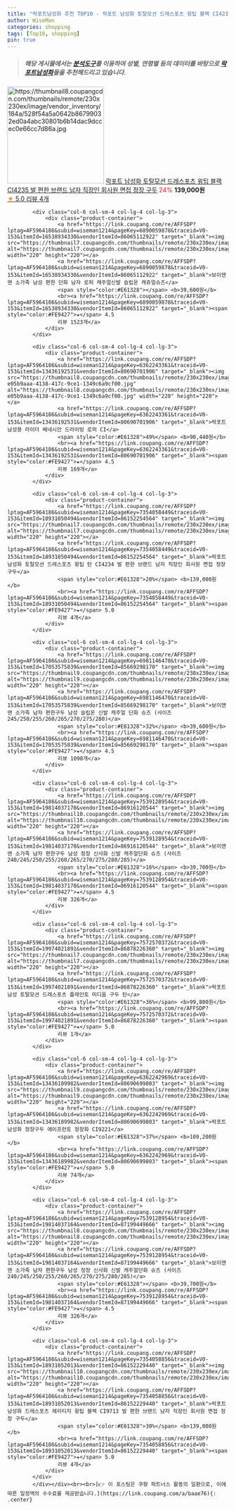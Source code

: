 ```yaml
---
title: "락포트남성화 추천 TOP10 - 락포트 남성화 토탈모션 드레스포츠 윙팁 블랙 CI4235 발 편한 브랜드 남자 직장인 회사원 면접 정장 구두"
author: WiseMan
categories: shopping
tags: [Top10, shopping]
pin: true
---
```


> ##### 해당 게시물에서는 [**분석도구**](https://itemscout.io/)를 이용하여 **성별**, **연령별** 등의 데이터를 바탕으로 [**락포트남성화**](https://link.coupang.com/a/baae76)들을 추천해드리고 있습니다.
<div class="container"><div class="row">
            <div class="col-6 col-sm-4 col-lg-4 col-lg-3">
                <div class="product-container">
                    <a href="https://link.coupang.com/re/AFFSDP?lptag=AF5964186&subid=wiseman1214&pageKey=7354058336&traceid=V0-153&itemId=17435721496&vendorItemId=86152262261" target="_blank"><img src="https://thumbnail8.coupangcdn.com/thumbnails/remote/230x230ex/image/vendor_inventory/184a/528f54a5a0642b86799032ed0a4abc30801b6b14dac9dccec0e66cc7d86a.jpg" alt="https://thumbnail8.coupangcdn.com/thumbnails/remote/230x230ex/image/vendor_inventory/184a/528f54a5a0642b86799032ed0a4abc30801b6b14dac9dccec0e66cc7d86a.jpg" width="220" height="220"></a>
                    <a href="https://link.coupang.com/re/AFFSDP?lptag=AF5964186&subid=wiseman1214&pageKey=7354058336&traceid=V0-153&itemId=17435721496&vendorItemId=86152262261" target="_blank">락포트 남성화 토탈모션 드레스포츠 윙팁 블랙 CI4235 발 편한 브랜드 남자 직장인 회사원 면접 정장 구두</a>
                    <span style="color:#E61328">24%</span> <b>139,000원</b>
                    <br><a href="https://link.coupang.com/re/AFFSDP?lptag=AF5964186&subid=wiseman1214&pageKey=7354058336&traceid=V0-153&itemId=17435721496&vendorItemId=86152262261" target="_blank"><span style="color:#FE9427">★</span> 5.0
                    리뷰 4개</a>
                </div>
            </div>
            
            <div class="col-6 col-sm-4 col-lg-4 col-lg-3">
                <div class="product-container">
                    <a href="https://link.coupang.com/re/AFFSDP?lptag=AF5964186&subid=wiseman1214&pageKey=6890059878&traceid=V0-153&itemId=16538934330&vendorItemId=86065112922" target="_blank"><img src="https://thumbnail7.coupangcdn.com/thumbnails/remote/230x230ex/image/vendor_inventory/96ce/7b043a097e46a66c0538bbb2c6789a9a6e0af2221563de32cf817a56e1df.jpg" alt="https://thumbnail7.coupangcdn.com/thumbnails/remote/230x230ex/image/vendor_inventory/96ce/7b043a097e46a66c0538bbb2c6789a9a6e0af2221563de32cf817a56e1df.jpg" width="220" height="220"></a>
                    <a href="https://link.coupang.com/re/AFFSDP?lptag=AF5964186&subid=wiseman1214&pageKey=6890059878&traceid=V0-153&itemId=16538934330&vendorItemId=86065112922" target="_blank">보이앤맨 소가죽 남성 편한 단화 남자 로퍼 캐주얼신발 슬립온 캐쥬얼슈즈</a>
                    <span style="color:#E61328"></span> <b>39,600원</b>
                    <br><a href="https://link.coupang.com/re/AFFSDP?lptag=AF5964186&subid=wiseman1214&pageKey=6890059878&traceid=V0-153&itemId=16538934330&vendorItemId=86065112922" target="_blank"><span style="color:#FE9427">★</span> 4.5
                    리뷰 1523개</a>
                </div>
            </div>
            
            <div class="col-6 col-sm-4 col-lg-4 col-lg-3">
                <div class="product-container">
                    <a href="https://link.coupang.com/re/AFFSDP?lptag=AF5964186&subid=wiseman1214&pageKey=6362243361&traceid=V0-153&itemId=13436192531&vendorItemId=80690701906" target="_blank"><img src="https://thumbnail8.coupangcdn.com/thumbnails/remote/230x230ex/image/retail/images/2423605751996947-e05b9aaa-4138-417c-9ce1-1349c6a9cf00.jpg" alt="https://thumbnail8.coupangcdn.com/thumbnails/remote/230x230ex/image/retail/images/2423605751996947-e05b9aaa-4138-417c-9ce1-1349c6a9cf00.jpg" width="220" height="220"></a>
                    <a href="https://link.coupang.com/re/AFFSDP?lptag=AF5964186&subid=wiseman1214&pageKey=6362243361&traceid=V0-153&itemId=13436192531&vendorItemId=80690701906" target="_blank">락포트 남성용 라이더 베네시안 드라이빙 로퍼 CI</a>
                    <span style="color:#E61328">49%</span> <b>90,440원</b>
                    <br><a href="https://link.coupang.com/re/AFFSDP?lptag=AF5964186&subid=wiseman1214&pageKey=6362243361&traceid=V0-153&itemId=13436192531&vendorItemId=80690701906" target="_blank"><span style="color:#FE9427">★</span> 4.5
                    리뷰 169개</a>
                </div>
            </div>
            
            <div class="col-6 col-sm-4 col-lg-4 col-lg-3">
                <div class="product-container">
                    <a href="https://link.coupang.com/re/AFFSDP?lptag=AF5964186&subid=wiseman1214&pageKey=7354058449&traceid=V0-153&itemId=18931050494&vendorItemId=86152254564" target="_blank"><img src="https://thumbnail7.coupangcdn.com/thumbnails/remote/230x230ex/image/vendor_inventory/bba1/3cdd4894bcaff33a83f7f7536968de5990feeafb36a90886eb746defb28b.jpg" alt="https://thumbnail7.coupangcdn.com/thumbnails/remote/230x230ex/image/vendor_inventory/bba1/3cdd4894bcaff33a83f7f7536968de5990feeafb36a90886eb746defb28b.jpg" width="220" height="220"></a>
                    <a href="https://link.coupang.com/re/AFFSDP?lptag=AF5964186&subid=wiseman1214&pageKey=7354058449&traceid=V0-153&itemId=18931050494&vendorItemId=86152254564" target="_blank">락포트 남성화 토탈모션 드레스포츠 윙팁 탄 CI4234 발 편한 브랜드 남자 직장인 회사원 면접 정장 구두</a>
                    <span style="color:#E61328">20%</span> <b>139,000원</b>
                    <br><a href="https://link.coupang.com/re/AFFSDP?lptag=AF5964186&subid=wiseman1214&pageKey=7354058449&traceid=V0-153&itemId=18931050494&vendorItemId=86152254564" target="_blank"><span style="color:#FE9427">★</span> 5.0
                    리뷰 4개</a>
                </div>
            </div>
            
            <div class="col-6 col-sm-4 col-lg-4 col-lg-3">
                <div class="product-container">
                    <a href="https://link.coupang.com/re/AFFSDP?lptag=AF5964186&subid=wiseman1214&pageKey=6981146470&traceid=V0-153&itemId=17053575839&vendorItemId=85669298170" target="_blank"><img src="https://thumbnail9.coupangcdn.com/thumbnails/remote/230x230ex/image/vendor_inventory/c9ba/6eda33c21c7f84f0bb0cf44c7541fde30809f350dfb157e6e5ec9aa03ef8.jpg" alt="https://thumbnail9.coupangcdn.com/thumbnails/remote/230x230ex/image/vendor_inventory/c9ba/6eda33c21c7f84f0bb0cf44c7541fde30809f350dfb157e6e5ec9aa03ef8.jpg" width="220" height="220"></a>
                    <a href="https://link.coupang.com/re/AFFSDP?lptag=AF5964186&subid=wiseman1214&pageKey=6981146470&traceid=V0-153&itemId=17053575839&vendorItemId=85669298170" target="_blank">보이앤맨 소가죽 남자 편한구두 남성 슬립온 신발 캐주얼 단화 슈즈 (사이즈 245/250/255/260/265/270/275/280)</a>
                    <span style="color:#E61328">32%</span> <b>39,600원</b>
                    <br><a href="https://link.coupang.com/re/AFFSDP?lptag=AF5964186&subid=wiseman1214&pageKey=6981146470&traceid=V0-153&itemId=17053575839&vendorItemId=85669298170" target="_blank"><span style="color:#FE9427">★</span> 4.5
                    리뷰 1098개</a>
                </div>
            </div>
            
            <div class="col-6 col-sm-4 col-lg-4 col-lg-3">
                <div class="product-container">
                    <a href="https://link.coupang.com/re/AFFSDP?lptag=AF5964186&subid=wiseman1214&pageKey=7539128954&traceid=V0-153&itemId=19814037170&vendorItemId=86916120544" target="_blank"><img src="https://thumbnail10.coupangcdn.com/thumbnails/remote/230x230ex/image/vendor_inventory/5e0a/998b7e5521b02917341e93fa1b1af22add9f57b49998b864b1ef1d02e797.jpg" alt="https://thumbnail10.coupangcdn.com/thumbnails/remote/230x230ex/image/vendor_inventory/5e0a/998b7e5521b02917341e93fa1b1af22add9f57b49998b864b1ef1d02e797.jpg" width="220" height="220"></a>
                    <a href="https://link.coupang.com/re/AFFSDP?lptag=AF5964186&subid=wiseman1214&pageKey=7539128954&traceid=V0-153&itemId=19814037170&vendorItemId=86916120544" target="_blank">보이앤맨 소가죽 남자 편한구두 남성 정장 신사화 신발 캐주얼단화 슈즈 (사이즈 240/245/250/255/260/265/270/275/280/285)</a>
                    <span style="color:#E61328">16%</span> <b>39,700원</b>
                    <br><a href="https://link.coupang.com/re/AFFSDP?lptag=AF5964186&subid=wiseman1214&pageKey=7539128954&traceid=V0-153&itemId=19814037170&vendorItemId=86916120544" target="_blank"><span style="color:#FE9427">★</span> 4.5
                    리뷰 326개</a>
                </div>
            </div>
            
            <div class="col-6 col-sm-4 col-lg-4 col-lg-3">
                <div class="product-container">
                    <a href="https://link.coupang.com/re/AFFSDP?lptag=AF5964186&subid=wiseman1214&pageKey=7572570372&traceid=V0-153&itemId=19974021891&vendorItemId=86878226360" target="_blank"><img src="https://thumbnail7.coupangcdn.com/thumbnails/remote/230x230ex/image/vendor_inventory/9c21/6ca01b7ac26e3be5c9cafea0437b28bd33abd7995eb2a3ab0c504088d460.jpg" alt="https://thumbnail7.coupangcdn.com/thumbnails/remote/230x230ex/image/vendor_inventory/9c21/6ca01b7ac26e3be5c9cafea0437b28bd33abd7995eb2a3ab0c504088d460.jpg" width="220" height="220"></a>
                    <a href="https://link.coupang.com/re/AFFSDP?lptag=AF5964186&subid=wiseman1214&pageKey=7572570372&traceid=V0-153&itemId=19974021891&vendorItemId=86878226360" target="_blank">락포트 남성 토탈모션 드레스포츠 플레인토 미디움 구두 탄</a>
                    <span style="color:#E61328">36%</span> <b>99,800원</b>
                    <br><a href="https://link.coupang.com/re/AFFSDP?lptag=AF5964186&subid=wiseman1214&pageKey=7572570372&traceid=V0-153&itemId=19974021891&vendorItemId=86878226360" target="_blank"><span style="color:#FE9427">★</span> 5.0
                    리뷰 1개</a>
                </div>
            </div>
            
            <div class="col-6 col-sm-4 col-lg-4 col-lg-3">
                <div class="product-container">
                    <a href="https://link.coupang.com/re/AFFSDP?lptag=AF5964186&subid=wiseman1214&pageKey=6362242969&traceid=V0-153&itemId=13436189982&vendorItemId=80690699803" target="_blank"><img src="https://thumbnail9.coupangcdn.com/thumbnails/remote/230x230ex/image/rs_quotation_api/rrfqnvek/b90636a1ed344958b0b533ce152f1db3.JPG" alt="https://thumbnail9.coupangcdn.com/thumbnails/remote/230x230ex/image/rs_quotation_api/rrfqnvek/b90636a1ed344958b0b533ce152f1db3.JPG" width="220" height="220"></a>
                    <a href="https://link.coupang.com/re/AFFSDP?lptag=AF5964186&subid=wiseman1214&pageKey=6362242969&traceid=V0-153&itemId=13436189982&vendorItemId=80690699803" target="_blank">락포트 남성화 정장구두 에이프런토 정장화 CI9221</a>
                    <span style="color:#E61328">37%</span> <b>109,200원</b>
                    <br><a href="https://link.coupang.com/re/AFFSDP?lptag=AF5964186&subid=wiseman1214&pageKey=6362242969&traceid=V0-153&itemId=13436189982&vendorItemId=80690699803" target="_blank"><span style="color:#FE9427">★</span> 5.0
                    리뷰 74개</a>
                </div>
            </div>
            
            <div class="col-6 col-sm-4 col-lg-4 col-lg-3">
                <div class="product-container">
                    <a href="https://link.coupang.com/re/AFFSDP?lptag=AF5964186&subid=wiseman1214&pageKey=7539128954&traceid=V0-153&itemId=19814037164&vendorItemId=87199449666" target="_blank"><img src="https://thumbnail8.coupangcdn.com/thumbnails/remote/230x230ex/image/vendor_inventory/f515/c980cd03b8aa18f6900c059c72f37c411bba1be8a103c7c4e53041b12b23.jpg" alt="https://thumbnail8.coupangcdn.com/thumbnails/remote/230x230ex/image/vendor_inventory/f515/c980cd03b8aa18f6900c059c72f37c411bba1be8a103c7c4e53041b12b23.jpg" width="220" height="220"></a>
                    <a href="https://link.coupang.com/re/AFFSDP?lptag=AF5964186&subid=wiseman1214&pageKey=7539128954&traceid=V0-153&itemId=19814037164&vendorItemId=87199449666" target="_blank">보이앤맨 소가죽 남자 편한구두 남성 정장 신사화 신발 캐주얼단화 슈즈 (사이즈 240/245/250/255/260/265/270/275/280/285)</a>
                    <span style="color:#E61328"></span> <b>39,700원</b>
                    <br><a href="https://link.coupang.com/re/AFFSDP?lptag=AF5964186&subid=wiseman1214&pageKey=7539128954&traceid=V0-153&itemId=19814037164&vendorItemId=87199449666" target="_blank"><span style="color:#FE9427">★</span> 4.5
                    리뷰 326개</a>
                </div>
            </div>
            
            <div class="col-6 col-sm-4 col-lg-4 col-lg-3">
                <div class="product-container">
                    <a href="https://link.coupang.com/re/AFFSDP?lptag=AF5964186&subid=wiseman1214&pageKey=7354058856&traceid=V0-153&itemId=18931052013&vendorItemId=86152229440" target="_blank"><img src="https://thumbnail10.coupangcdn.com/thumbnails/remote/230x230ex/image/vendor_inventory/991a/732cab28b11673a81834c3a051a2ba44cb76f7f0324be92f60303c11d9d3.jpg" alt="https://thumbnail10.coupangcdn.com/thumbnails/remote/230x230ex/image/vendor_inventory/991a/732cab28b11673a81834c3a051a2ba44cb76f7f0324be92f60303c11d9d3.jpg" width="220" height="220"></a>
                    <a href="https://link.coupang.com/re/AFFSDP?lptag=AF5964186&subid=wiseman1214&pageKey=7354058856&traceid=V0-153&itemId=18931052013&vendorItemId=86152229440" target="_blank">락포트 남성화 드레스포츠 헤리티지 윙팁 블랙 CI9713 발 편한 브랜드 남자 직장인 회사원 면접 정장 구두</a>
                    <span style="color:#E61328">30%</span> <b>139,000원</b>
                    <br><a href="https://link.coupang.com/re/AFFSDP?lptag=AF5964186&subid=wiseman1214&pageKey=7354058856&traceid=V0-153&itemId=18931052013&vendorItemId=86152229440" target="_blank"><span style="color:#FE9427">★</span> 5.0
                    리뷰 4개</a>
                </div>
            </div>
            </div></div><br><br>[👉 이 포스팅은 쿠팡 파트너스 활동의 일환으로, 이에 따른 일정액의 수수료를 제공받습니다.](https://link.coupang.com/a/baae76){: .center}